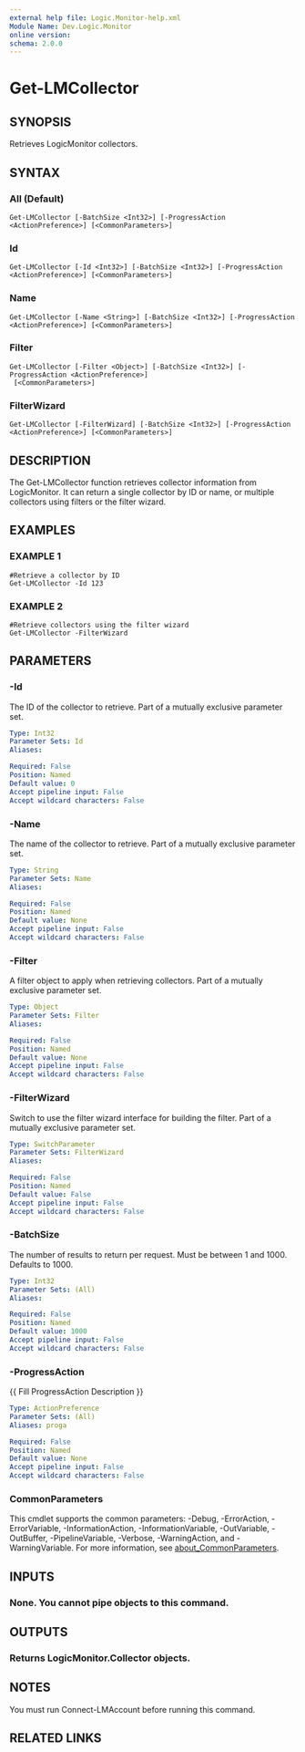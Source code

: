 ```yaml
---
external help file: Logic.Monitor-help.xml
Module Name: Dev.Logic.Monitor
online version:
schema: 2.0.0
---
```


# Get-LMCollector

## SYNOPSIS
Retrieves LogicMonitor collectors.

## SYNTAX

### All (Default)
```
Get-LMCollector [-BatchSize <Int32>] [-ProgressAction <ActionPreference>] [<CommonParameters>]
```

### Id
```
Get-LMCollector [-Id <Int32>] [-BatchSize <Int32>] [-ProgressAction <ActionPreference>] [<CommonParameters>]
```

### Name
```
Get-LMCollector [-Name <String>] [-BatchSize <Int32>] [-ProgressAction <ActionPreference>] [<CommonParameters>]
```

### Filter
```
Get-LMCollector [-Filter <Object>] [-BatchSize <Int32>] [-ProgressAction <ActionPreference>]
 [<CommonParameters>]
```

### FilterWizard
```
Get-LMCollector [-FilterWizard] [-BatchSize <Int32>] [-ProgressAction <ActionPreference>] [<CommonParameters>]
```

## DESCRIPTION
The Get-LMCollector function retrieves collector information from LogicMonitor.
It can return a single collector by ID or name, or multiple collectors using filters or the filter wizard.

## EXAMPLES

### EXAMPLE 1
```
#Retrieve a collector by ID
Get-LMCollector -Id 123
```

### EXAMPLE 2
```
#Retrieve collectors using the filter wizard
Get-LMCollector -FilterWizard
```

## PARAMETERS

### -Id
The ID of the collector to retrieve.
Part of a mutually exclusive parameter set.

```yaml
Type: Int32
Parameter Sets: Id
Aliases:

Required: False
Position: Named
Default value: 0
Accept pipeline input: False
Accept wildcard characters: False
```

### -Name
The name of the collector to retrieve.
Part of a mutually exclusive parameter set.

```yaml
Type: String
Parameter Sets: Name
Aliases:

Required: False
Position: Named
Default value: None
Accept pipeline input: False
Accept wildcard characters: False
```

### -Filter
A filter object to apply when retrieving collectors.
Part of a mutually exclusive parameter set.

```yaml
Type: Object
Parameter Sets: Filter
Aliases:

Required: False
Position: Named
Default value: None
Accept pipeline input: False
Accept wildcard characters: False
```

### -FilterWizard
Switch to use the filter wizard interface for building the filter.
Part of a mutually exclusive parameter set.

```yaml
Type: SwitchParameter
Parameter Sets: FilterWizard
Aliases:

Required: False
Position: Named
Default value: False
Accept pipeline input: False
Accept wildcard characters: False
```

### -BatchSize
The number of results to return per request.
Must be between 1 and 1000.
Defaults to 1000.

```yaml
Type: Int32
Parameter Sets: (All)
Aliases:

Required: False
Position: Named
Default value: 1000
Accept pipeline input: False
Accept wildcard characters: False
```

### -ProgressAction
{{ Fill ProgressAction Description }}

```yaml
Type: ActionPreference
Parameter Sets: (All)
Aliases: proga

Required: False
Position: Named
Default value: None
Accept pipeline input: False
Accept wildcard characters: False
```

### CommonParameters
This cmdlet supports the common parameters: -Debug, -ErrorAction, -ErrorVariable, -InformationAction, -InformationVariable, -OutVariable, -OutBuffer, -PipelineVariable, -Verbose, -WarningAction, and -WarningVariable. For more information, see [about_CommonParameters](http://go.microsoft.com/fwlink/?LinkID=113216).

## INPUTS

### None. You cannot pipe objects to this command.
## OUTPUTS

### Returns LogicMonitor.Collector objects.
## NOTES
You must run Connect-LMAccount before running this command.

## RELATED LINKS
